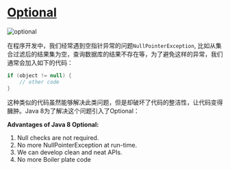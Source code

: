 # [Optional](https://docs.oracle.com/javase/8/docs/api/java/util/Optional.html)

![optional](https://tva1.sinaimg.cn/large/008eGmZEly1gp15wx94zoj30m10b1ac9.jpg)

在程序开发中，我们经常遇到空指针异常的问题`NullPointerException`, 比如从集合过滤后的结果集为空，查询数据库的结果不存在等，为了避免这样的异常，我们通常会加入如下的代码：

```java
if (object != null) {
    // other code
}
```

这种类似的代码虽然能够解决此类问题，但是却破坏了代码的整洁性，让代码变得臃肿。Java 8为了解决这个问题引入了Optional：

**Advantages of Java 8 Optional:**

1. Null checks are not required.
2. No more NullPointerException at run-time.
3. We can develop clean and neat APIs.
4. No more Boiler plate code